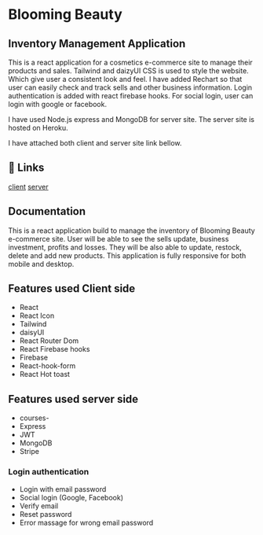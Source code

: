 # Blooming Beauty
## Inventory Management Application
This is a react application for a cosmetics e-commerce site to manage their products and sales. Tailwind and daizyUI CSS is used to style the website. Which give user a consistent look and feel. I have added Rechart so that user can easily check and track sells and other business information. Login authentication is added with react firebase hooks. For social login, user can login with google or facebook.

I have used Node.js express and MongoDB for server site. The server site is hosted on Heroku. 

I have attached both client and server site link bellow. 


## 🔗 Links
[client](https://blooming-beauty-25ee5.web.app/)
[server](https://mighty-brushlands-85501.herokuapp.com/)

## Documentation
This is a react application build to manage the inventory of Blooming Beauty e-commerce site. User will be able to see the sells update, business investment, profits and losses. They will be also able to update, restock, delete and add new products. 
This application is fully responsive for both mobile and desktop.  
## Features used Client side
- React
- React Icon 
- Tailwind
- daisyUI
- React Router Dom 
- React Firebase hooks
- Firebase
- React-hook-form
- React Hot toast 
## Features used server side
- courses-
- Express
- JWT
- MongoDB
- Stripe
### Login authentication
- Login with email password 
- Social login (Google, Facebook)
- Verify email 
- Reset password 
- Error massage for wrong email password 

